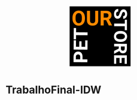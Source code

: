 <h1 align="center">
    <img alt="Logo da página" title="#LogoPetStore" src="trabalho-final/assets/img/store-logo.png" />
</h1>

# TrabalhoFinal-IDW
